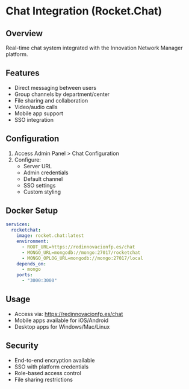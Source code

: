 # Chat Integration (Rocket.Chat)

## Overview
Real-time chat system integrated with the Innovation Network Manager platform.

## Features
- Direct messaging between users
- Group channels by department/center
- File sharing and collaboration
- Video/audio calls
- Mobile app support
- SSO integration

## Configuration
1. Access Admin Panel > Chat Configuration
2. Configure:
   - Server URL
   - Admin credentials
   - Default channel
   - SSO settings
   - Custom styling

## Docker Setup
```yaml
services:
  rocketchat:
    image: rocket.chat:latest
    environment:
      - ROOT_URL=https://redinnovacionfp.es/chat
      - MONGO_URL=mongodb://mongo:27017/rocketchat
      - MONGO_OPLOG_URL=mongodb://mongo:27017/local
    depends_on:
      - mongo
    ports:
      - "3000:3000"
```

## Usage
- Access via: https://redinnovacionfp.es/chat
- Mobile apps available for iOS/Android
- Desktop apps for Windows/Mac/Linux

## Security
- End-to-end encryption available
- SSO with platform credentials
- Role-based access control
- File sharing restrictions